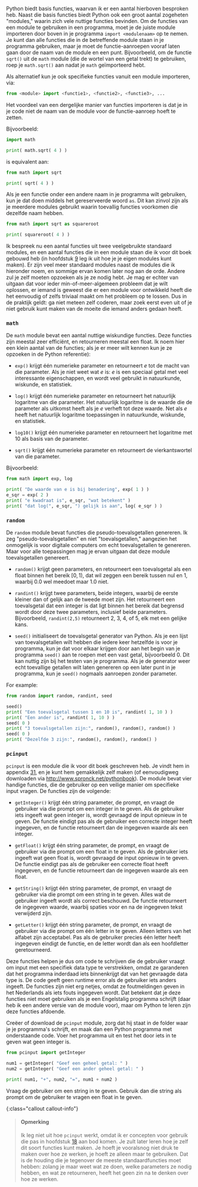 Python biedt basis functies, waarvan ik er een aantal hierboven
besproken heb. Naast die basis functies biedt Python ook een groot
aantal zogeheten "modules," waarin zich vele nuttige functies bevinden.
Om de functies van een module te gebruiken in een programma, moet je de
juiste module importeren door boven in je programma
`import <modulenaam>` op te nemen. Je kunt dan alle functies die in de
betreffende module staan in je programma gebruiken, maar je moet de
functie-aanroepen vooraf laten gaan door de naam van de module en een
punt. Bijvoorbeeld, om de functie `sqrt()` uit de `math` module (die de
wortel van een getal trekt) te gebruiken, roep je `math.sqrt()` aan
nadat je `math` geïmporteerd hebt.

Als alternatief kun je ook specifieke functies vanuit een module
importeren, via:  

```python
from <module> import <functie1>, <functie2>, <functie3>, ...
```
  
Het voordeel van een dergelijke manier van functies importeren is dat je
in je code niet de naam van de module voor de functie-aanroep hoeft te
zetten.

Bijvoorbeeld:

```python
import math

print( math.sqrt( 4 ) )
```

is equivalent aan:

```python
from math import sqrt

print( sqrt( 4 ) )
```

Als je een functie onder een andere naam in je programma wilt gebruiken,
kun je dat doen middels het gereserveerde woord `as`. Dit kan zinvol
zijn als je meerdere modules gebruikt waarin toevallig functies
voorkomen die dezelfde naam hebben.

```python
from math import sqrt as squareroot

print( squareroot( 4 ) )
```

Ik bespreek nu een aantal functies uit twee veelgebruikte standaard
modules, en een aantal functies die in een module staan die ik voor dit
boek gebouwd heb (in hoofdstuk
<a href="#ch:functions" data-reference-type="ref" data-reference="ch:functions">9</a>
leg ik uit hoe je je eigen modules kunt maken). Er zijn veel meer
standaard modules naast de modules die ik hieronder noem, en sommige
ervan komen later nog aan de orde. Andere zul je zelf moeten opzoeken
als je ze nodig hebt. Je mag er echter van uitgaan dat voor ieder
min-of-meer-algemeen probleem dat je wilt oplossen, er iemand is geweest
die er een module voor ontwikkeld heeft die het eenvoudig of zelfs
triviaal maakt om het probleem op te lossen. Dus in de praktijk geldt:
ga niet meteen zelf coderen, maar zoek eerst even uit of je niet gebruik
kunt maken van de moeite die iemand anders gedaan heeft.

### `math`

De `math` module bevat een aantal nuttige wiskundige functies. Deze
functies zijn meestal zeer efficiënt, en retourneren meestal een float.
Ik noem hier een klein aantal van de functies; als je er meer wilt
kennen kun je ze opzoeken in de Python referentie):

-   `exp()` krijgt één numerieke parameter en retourneert $e$ tot de
    macht van die parameter. Als je niet weet wat $e$ is: $e$ is een
    speciaal getal met veel interessante eigenschappen, en wordt veel
    gebruikt in natuurkunde, wiskunde, en statistiek.

-   `log()` krijgt één numerieke parameter en retourneert het natuurlijk
    logaritme van die parameter. Het natuurlijk logaritme is de waarde
    die de parameter als uitkomst heeft als je $e$ verheft tot deze
    waarde. Net als $e$ heeft het natuurlijk logaritme toepassingen in
    natuurkunde, wiskunde, en statistiek.

-   `log10()` krijgt één numerieke parameter en retourneert het
    logaritme met 10 als basis van de parameter.

-   `sqrt()` krijgt één numerieke parameter en retourneert de
    vierkantswortel van die parameter.

Bijvoorbeeld:

```python
from math import exp, log

print( "De waarde van e is bij benadering", exp( 1 ) )
e_sqr = exp( 2 )
print( "e kwadraat is", e_sqr, "wat betekent" )
print( "dat log(", e_sqr, ") gelijk is aan", log( e_sqr ) )
```

### `random`

De `random` module bevat functies die pseudo-toevalsgetallen genereren.
Ik zeg "pseudo-toevalsgetallen" en niet "toevalsgetallen," aangezien het
onmogelijk is voor digitale computers om echt toevalsgetallen te
genereren. Maar voor alle toepassingen mag je ervan uitgaan dat deze
module toevalsgetallen genereert.

-   `random()` krijgt geen parameters, en retourneert een toevalsgetal
    als een float binnen het bereik $[0,1)$, dat wil zeggen een bereik
    tussen nul en 1, waarbij 0.0 wel meedoet maar 1.0 niet.

-   `randint()` krijgt twee parameters, beide integers, waarbij de
    eerste kleiner dan of gelijk aan de tweede moet zijn. Het
    retourneert een toevalsgetal dat een integer is dat ligt binnen het
    bereik dat begrensd wordt door deze twee parameters, inclusief beide
    parameters. Bijvoorbeeld, `randint(2,5)` retourneert 2, 3, 4, of 5,
    elk met een gelijke kans.

-   `seed()` initialiseert de toevalsgetal generator van Python. Als je
    een lijst van toevalsgetallen wilt hebben die iedere keer hetzelfde
    is voor je programma, kun je dat voor elkaar krijgen door aan het
    begin van je programma `seed()` aan te roepen met een vast getal,
    bijvoorbeeld 0. Dit kan nuttig zijn bij het testen van je programma.
    Als je de generator weer echt toevallige getallen wilt laten
    genereren op een later punt in je programma, kun je `seed()`
    nogmaals aanroepen zonder parameter.

For example:

```python
from random import random, randint, seed

seed()
print( "Een toevalsgetal tussen 1 en 10 is", randint( 1, 10 ) )
print( "Een ander is", randint( 1, 10 ) )
seed( 0 )
print( "3 toevalsgetallen zijn:", random(), random(), random() )
seed( 0 )
print( "Dezelfde 3 zijn:", random(), random(), random() )
```

### `pcinput`

`pcinput` is een module die ik voor dit boek geschreven heb. Je vindt
hem in appendix
<a href="#ch:pcinput" data-reference-type="ref" data-reference="ch:pcinput">31</a>,
en je kunt hem gemakkelijk zelf maken (of eenvoudigweg downloaden via
<http://www.spronck.net/pythonbook>). De module bevat vier handige
functies, die de gebruiker op een veilige manier om specifieke input
vragen. De functies zijn de volgende:

-   `getInteger()` krijgt één string parameter, de prompt, en vraagt de
    gebruiker via die prompt om een integer in te geven. Als de
    gebruiker iets ingeeft wat geen integer is, wordt gevraagd de input
    opnieuw in te geven. De functie eindigt pas als de gebruiker een
    correcte integer heeft ingegeven, en de functie retourneert dan de
    ingegeven waarde als een integer.

-   `getFloat()` krijgt één string parameter, de prompt, en vraagt de
    gebruiker via die prompt om een float in te geven. Als de gebruiker
    iets ingeeft wat geen float is, wordt gevraagd de input opnieuw in
    te geven. De functie eindigt pas als de gebruiker een correcte float
    heeft ingegeven, en de functie retourneert dan de ingegeven waarde
    als een float.

-   `getString()` krijgt één string parameter, de prompt, en vraagt de
    gebruiker via die prompt om een string in te geven. Alles wat de
    gebruiker ingeeft wordt als correct beschouwd. De functie
    retourneert de ingegeven waarde, waarbij spaties voor en na de
    ingegeven tekst verwijderd zijn.

-   `getLetter()` krijgt één string parameter, de prompt, en vraagt de
    gebruiker via die prompt om één letter in te geven. Alleen letters
    van het alfabet zijn acceptabel. Pas als de gebruiker precies één
    letter heeft ingegeven eindigt de functie, en de letter wordt dan
    als een hoofdletter geretourneerd.

Deze functies helpen je dus om code te schrijven die de gebruiker vraagt
om input met een specifiek data type te verstrekken, omdat ze garanderen
dat het programma inderdaad iets binnenkrijgt dat van het gevraagde data
type is. De code geeft geen runtime error als de gebruiker iets anders
ingeeft. De functies zijn niet erg netjes, omdat ze foutmeldingen geven
in het Nederlands als iets fouts ingegeven wordt. Dat betekent dat je
deze functies niet moet gebruiken als je een Engelstalig programma
schrijft (daar heb ik een andere versie van de module voor), maar om
Python te leren zijn deze functies afdoende.

Creëer of download de `pcinput` module, zorg dat hij staat in de folder
waar je je programma's schrijft, en maak dan een Python programma met
onderstaande code. Voer het programma uit en test het door iets in te
geven wat geen integer is.

```python
from pcinput import getInteger

num1 = getInteger( "Geef een geheel getal: " )
num2 = getInteger( "Geef een ander geheel getal: " )

print( num1, "+", num2, "=", num1 + num2 )
```

Vraag de gebruiker om een string in te geven. Gebruik dan die string als
prompt om de gebruiker te vragen een float in te geven.

{:class="callout callout-info"}
> #### Opmerking
> Ik leg niet uit hoe `pcinput` werkt, omdat ik er concepten voor gebruik die pas in hoofdstuk <a href="#ch:exceptions" data-reference-type="ref" data-reference="ch:exceptions">18</a> aan bod komen. Je zult later leren hoe je zelf dit soort functies kunt maken. Je hoeft je vooralsnog niet druk te maken over hoe ze werken, je hoeft ze alleen maar te gebruiken. Dat is de houding die je tegenover de meeste standaardfuncties moet hebben: zolang je maar weet wat ze doen, welke parameters ze nodig hebben, en wat ze retourneren, heeft het geen zin na te denken over hoe ze werken.
